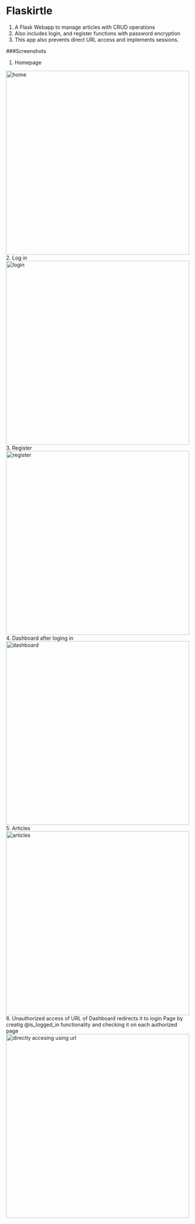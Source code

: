 # Flaskirtle
1. A Flask Webapp to manage articles with CRUD operations
2. Also includes login, and register functions with password encryption
3. This app also prevents direct URL access and implements sessions.

###Screenshots
1. Homepage
<img width="500" alt="home" src="https://user-images.githubusercontent.com/23229512/36401679-d7123d88-158d-11e8-80f1-306e47a83bc6.PNG">
2. Log in
<img width="500" alt="login" src="https://user-images.githubusercontent.com/23229512/36401694-f8ac0866-158d-11e8-8c31-ef8dc4205a9f.PNG">
3. Register
<img width="500" alt="register" src="https://user-images.githubusercontent.com/23229512/36401699-029a3136-158e-11e8-8153-6a85f85d1446.PNG">
4. Dashboard after loging in
<img width="500" alt="dashboard" src="https://user-images.githubusercontent.com/23229512/36401701-14908d0e-158e-11e8-8eaf-55506b2152be.PNG">
5. Articles
<img width="500" alt="articles" src="https://user-images.githubusercontent.com/23229512/36401711-1ea5cc5a-158e-11e8-92a1-797db88c1c88.PNG">
6. Unauthorized access of URL of Dashboard redirects it to login Page
by creatig @is_logged_in functionality and checking it on each authorized page
<img width="500" alt="directly accesing using url" src="https://user-images.githubusercontent.com/23229512/36401740-4e442fd8-158e-11e8-9c1a-e1e50d769c75.PNG">


